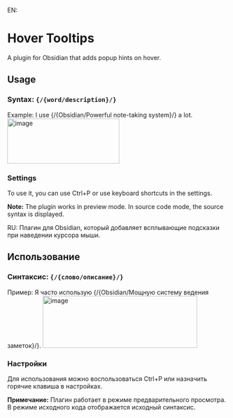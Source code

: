 EN:
# Hover Tooltips
A plugin for Obsidian that adds popup hints on hover.

## Usage
### Syntax: `{/{word/description}/}`
Example:
I use {/{Obsidian/Powerful note-taking system}/} a lot.
<img width="256" height="103" alt="image" src="https://github.com/user-attachments/assets/0f908162-7c7b-4d4d-bf0d-71e44d8d2b56" />

### Settings
To use it, you can use Ctrl+P or use keyboard shortcuts in the settings.

**Note:** The plugin works in preview mode. In source code mode, the source syntax is displayed.

RU:
Плагин для Obsidian, который добавляет всплывающие подсказки при наведении курсора мыши.

## Использование
### Синтаксис: `{/{слово/описание}/}`
Пример:
Я часто использую {/{Obsidian/Мощную систему ведения заметок}/}.
<img width="353" height="119" alt="image" src="https://github.com/user-attachments/assets/1934446d-8392-4175-a2b4-76ddaeb70227" />

### Настройки
Для использования можно воспользоваться Ctrl+P или назначить горячие клавиша в настройках.

**Примечание:** Плагин работает в режиме предварительного просмотра. В режиме исходного кода отображается исходный синтаксис.
